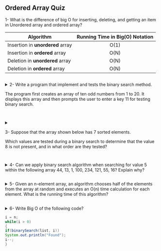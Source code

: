 ## Ordered Array Quiz



1- What is the difference of big O for inserting, deleting, and
getting an item in Unordered array and ordered array?


|Algorithm |Running Time in Big(O) Notation|
|----------|:-----------------------------:|
|Insertion in **unordered** array|   O(1)  |
|Insertion in **ordered**   array|   O(N)  |
|Deletion  in **unordered** array|   O(N)  |
|Deletion  in **ordered**   array|   O(N)  |


##

<details>
<summary>
2- Write a program that implement and tests the binary search method.
<p>
The program first creates an array of ten odd
numbers from 1 to 20. It displays this array and then
prompts the user to enter a key 11 for testing binary search.
</p>

</summary>

```java
class BinarySearchExample{  
 public static void binarySearch(int arr[], int first, int last, int key){  
   int mid = (first + last)/2;  
   while( first <= last ){  
      if ( arr[mid] < key ){  
        first = mid + 1;     
      }else if ( arr[mid] == key ){  
        System.out.println("Element is found at index: " + mid);  
        break;  
      }else{  
         last = mid - 1;  
      }  
      mid = (first + last)/2;  
   }  
   if ( first > last ){  
      System.out.println("Element is not found!");  
   }  
 }
 public static void main(String args[]){  
        int arr[] = {1, 3, 5, 7, 9, 11, 13, 15, 17, 19};
        Scanner sc = new Scanner(System.in);
        int key = sc.nextInt(); // User Enter 11 to test binary search should return 5 <-- index of 11
        sc.close();
        int last=arr.length-1;  
        binarySearch(arr,0,last,key);     
 }  
}  
```

</details>

##

<details>
<summary>

3- Suppose that the array shown below has 7 sorted elements.

Which values are tested during a binary search to determine
that the value 8 is not present, and in what order are they
tested?
‫</summary>

<b>Answer: 7 --> 12 --> 9</b>

<p><b>Explination:</b></p>

```
first, last = 0, 6
mid = 3 
guess = List[mid] --> 7
key > guess || 8 > 7
first = mid + 1 <-- Cut the left side
Loop again testing the guess --> index 5 (12)
Then you end up with an Array of one element(9)
```

</details>


##

<details>
<summary>
4- Can we apply binary search algorithm when searching for
value 5 within the following array 44, 13, 1, 100, 234,
121, 55, 16? Explain why?
</summary>
<p></p>
Answer:
<p></p>

<p><b>No we can't</b></p>

<p>We can't apply binary search algorithm when searching for a value in <b>unordered</b> array.</p>


</details>


##

<details>
<summary>
5- Given an n-element array, an algorithm chooses half of the
elements from the array at random and executes an O(n)
time calculation for each element. What is the running time
of this algorithm?
</summary>

```
Running time: Logarithmic Time O(log(N))
```


</details>


##
<details>
<summary>
6- Write Big O of the following code?

```java
i = n;
while(i > 0)
{
if(binarySearch(list, i))
System.out.println("Found");
i--;
}
```
</summary>


```
Ans: O(N)
worst case here that could be no such element to Found....!
```

</details>